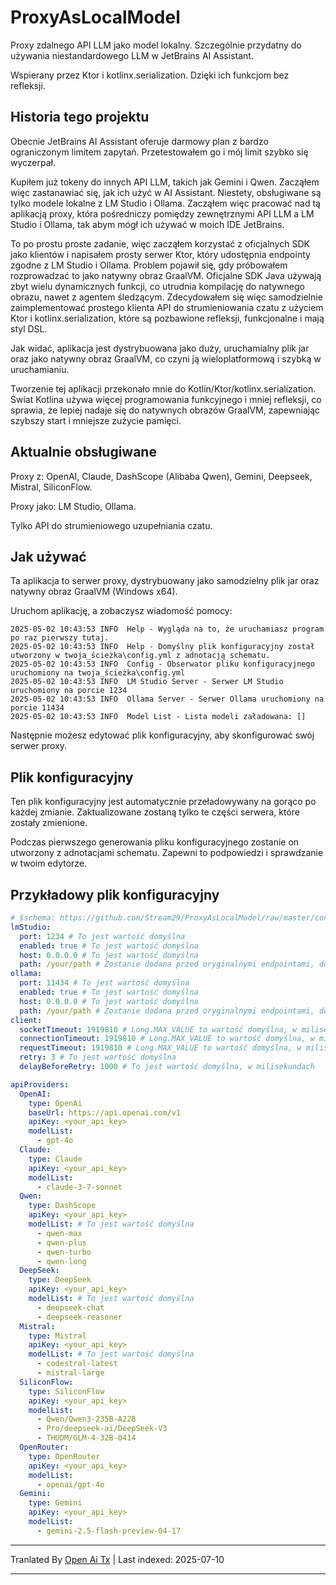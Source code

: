 # ProxyAsLocalModel

Proxy zdalnego API LLM jako model lokalny. Szczególnie przydatny do używania niestandardowego LLM w JetBrains AI Assistant.

Wspierany przez Ktor i kotlinx.serialization. Dzięki ich funkcjom bez refleksji.

## Historia tego projektu

Obecnie JetBrains AI Assistant oferuje darmowy plan z bardzo ograniczonym limitem zapytań. Przetestowałem go i mój limit szybko się wyczerpał.

Kupiłem już tokeny do innych API LLM, takich jak Gemini i Qwen. Zacząłem więc zastanawiać się, jak ich użyć w AI Assistant. Niestety, obsługiwane są tylko modele lokalne z LM Studio i Ollama. Zacząłem więc pracować nad tą aplikacją proxy, która pośredniczy pomiędzy zewnętrznymi API LLM a LM Studio i Ollama, tak abym mógł ich używać w moich IDE JetBrains.

To po prostu proste zadanie, więc zacząłem korzystać z oficjalnych SDK jako klientów i napisałem prosty serwer Ktor, który udostępnia endpointy zgodne z LM Studio i Ollama. Problem pojawił się, gdy próbowałem rozprowadzać to jako natywny obraz GraalVM. Oficjalne SDK Java używają zbyt wielu dynamicznych funkcji, co utrudnia kompilację do natywnego obrazu, nawet z agentem śledzącym. Zdecydowałem się więc samodzielnie zaimplementować prostego klienta API do strumieniowania czatu z użyciem Ktor i kotlinx.serialization, które są pozbawione refleksji, funkcjonalne i mają styl DSL.

Jak widać, aplikacja jest dystrybuowana jako duży, uruchamialny plik jar oraz jako natywny obraz GraalVM, co czyni ją wieloplatformową i szybką w uruchamianiu.

Tworzenie tej aplikacji przekonało mnie do Kotlin/Ktor/kotlinx.serialization. Świat Kotlina używa więcej programowania funkcyjnego i mniej refleksji, co sprawia, że lepiej nadaje się do natywnych obrazów GraalVM, zapewniając szybszy start i mniejsze zużycie pamięci.

## Aktualnie obsługiwane

Proxy z: OpenAI, Claude, DashScope (Alibaba Qwen), Gemini, Deepseek, Mistral, SiliconFlow.

Proxy jako: LM Studio, Ollama.

Tylko API do strumieniowego uzupełniania czatu.
## Jak używać

Ta aplikacja to serwer proxy, dystrybuowany jako samodzielny plik jar oraz natywny obraz GraalVM (Windows x64).

Uruchom aplikację, a zobaczysz wiadomość pomocy:

```
2025-05-02 10:43:53 INFO  Help - Wygląda na to, że uruchamiasz program po raz pierwszy tutaj.
2025-05-02 10:43:53 INFO  Help - Domyślny plik konfiguracyjny został utworzony w twoja_ścieżka\config.yml z adnotacją schematu.
2025-05-02 10:43:53 INFO  Config - Obserwator pliku konfiguracyjnego uruchomiony na twoja_ścieżka\config.yml
2025-05-02 10:43:53 INFO  LM Studio Server - Serwer LM Studio uruchomiony na porcie 1234
2025-05-02 10:43:53 INFO  Ollama Server - Serwer Ollama uruchomiony na porcie 11434
2025-05-02 10:43:53 INFO  Model List - Lista modeli załadowana: []
```

Następnie możesz edytować plik konfiguracyjny, aby skonfigurować swój serwer proxy.

## Plik konfiguracyjny

Ten plik konfiguracyjny jest automatycznie przeładowywany na gorąco po każdej zmianie. Zaktualizowane zostaną tylko te części serwera, które zostały zmienione.

Podczas pierwszego generowania pliku konfiguracyjnego zostanie on utworzony z adnotacjami schematu. Zapewni to podpowiedzi i sprawdzanie w twoim edytorze.
## Przykładowy plik konfiguracyjny

```yaml
# $schema: https://github.com/Stream29/ProxyAsLocalModel/raw/master/config_v3.schema.json
lmStudio:
  port: 1234 # To jest wartość domyślna
  enabled: true # To jest wartość domyślna
  host: 0.0.0.0 # To jest wartość domyślna
  path: /your/path # Zostanie dodana przed oryginalnymi endpointami, domyślna wartość to puste
ollama:
  port: 11434 # To jest wartość domyślna
  enabled: true # To jest wartość domyślna
  host: 0.0.0.0 # To jest wartość domyślna
  path: /your/path # Zostanie dodana przed oryginalnymi endpointami, domyślna wartość to puste
client:
  socketTimeout: 1919810 # Long.MAX_VALUE to wartość domyślna, w milisekundach
  connectionTimeout: 1919810 # Long.MAX_VALUE to wartość domyślna, w milisekundach
  requestTimeout: 1919810 # Long.MAX_VALUE to wartość domyślna, w milisekundach
  retry: 3 # To jest wartość domyślna
  delayBeforeRetry: 1000 # To jest wartość domyślna, w milisekundach

apiProviders:
  OpenAI:
    type: OpenAi
    baseUrl: https://api.openai.com/v1
    apiKey: <your_api_key>
    modelList:
      - gpt-4o
  Claude:
    type: Claude
    apiKey: <your_api_key>
    modelList:
      - claude-3-7-sonnet
  Qwen:
    type: DashScope
    apiKey: <your_api_key>
    modelList: # To jest wartość domyślna
      - qwen-max
      - qwen-plus
      - qwen-turbo
      - qwen-long
  DeepSeek:
    type: DeepSeek
    apiKey: <your_api_key>
    modelList: # To jest wartość domyślna
      - deepseek-chat
      - deepseek-reasoner
  Mistral:
    type: Mistral
    apiKey: <your_api_key>
    modelList: # To jest wartość domyślna
      - codestral-latest
      - mistral-large
  SiliconFlow:
    type: SiliconFlow
    apiKey: <your_api_key>
    modelList:
      - Qwen/Qwen3-235B-A22B
      - Pro/deepseek-ai/DeepSeek-V3
      - THUDM/GLM-4-32B-0414
  OpenRouter:
    type: OpenRouter
    apiKey: <your_api_key>
    modelList:
      - openai/gpt-4o
  Gemini:
    type: Gemini
    apiKey: <your_api_key>
    modelList:
      - gemini-2.5-flash-preview-04-17
```

---

Tranlated By [Open Ai Tx](https://github.com/OpenAiTx/OpenAiTx) | Last indexed: 2025-07-10

---